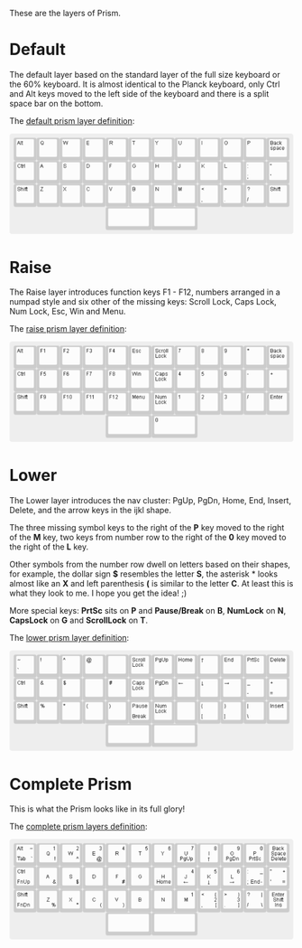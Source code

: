 These are the layers of Prism.

# Default

The default layer based on the standard layer of the full size keyboard
or the 60% keyboard. It is almost identical to the Planck keyboard,
only Ctrl and Alt keys moved to the left side of the keyboard
and there is a split space bar on the bottom.

The [default prism layer definition](prism-default.json):

![default prism layer](prism-default.png)

# Raise

The Raise layer introduces function keys F1 - F12,
numbers arranged in a numpad style and six other
of the missing keys: Scroll Lock, Caps Lock, Num Lock, Esc, Win and Menu.

The [raise prism layer definition](prism-raise.json):

![raise prism layer](prism-raise.png)

# Lower

The Lower layer introduces the nav cluster:
PgUp, PgDn, Home, End, Insert, Delete,
and the arrow keys in the ijkl shape.

The three missing symbol keys to the right of the **P** key
moved to the right of the **M** key,
two keys from number row to the right of the **0** key
moved to the right of the **L** key.

Other symbols from the number row dwell on letters
based on their shapes, for example, the dollar sign **$**
resembles the letter **S**, the asterisk * looks almost like an **X**
and left parenthesis **(** is similar to the letter **C**.
At least this is what they look to me. I hope you get the idea! ;)

More special keys: **PrtSc** sits on **P** and **Pause/Break** on **B**,
**NumLock** on **N**, **CapsLock** on **G** and **ScrollLock** on **T**.

The [lower prism layer definition](prism-lower.json):

![lower prism layer](prism-lower.png)

# Complete Prism

This is what the Prism looks like in its full glory!

The [complete prism layers definition](prism-complete.json):

![complete prism layers](prism-complete.png)

